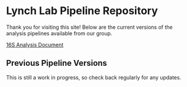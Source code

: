 # Lynch Lab Pipeline Repository

Thank you for visiting this site! Below are the current versions of the analysis pipelines available from our group.

[16S Analysis Document](https://lynchlab-ucsf.github.io/docs/16s_processing_pipeline_06Nov20.html)

## Previous Pipeline Versions

This is still a work in progress, so check back regularly for any updates.
